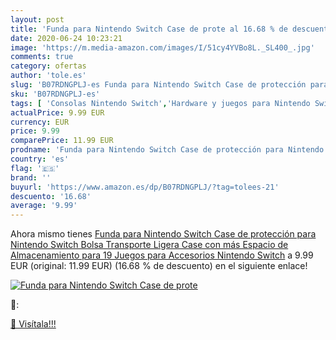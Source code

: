```yaml
---
layout: post
title: 'Funda para Nintendo Switch Case de prote al 16.68 % de descuento'
date: 2020-06-24 10:23:21
image: 'https://m.media-amazon.com/images/I/51cy4YVBo8L._SL400_.jpg'
comments: true
category: ofertas
author: 'tole.es'
slug: 'B07RDNGPLJ-es Funda para Nintendo Switch Case de protección para...'
sku: 'B07RDNGPLJ-es'
tags: [ 'Consolas Nintendo Switch','Hardware y juegos para Nintendo Switch','Hogar y cocina','Muebles de TV y multimedia','Muebles de hogar','Sillas Gaming','Videojuegos','nintendo', ]
actualPrice: 9.99 EUR
currency: EUR
price: 9.99
comparePrice: 11.99 EUR
prodname: 'Funda para Nintendo Switch Case de protección para Nintendo Switch  Bolsa Transporte Ligera Case con más Espacio de Almacenamiento para 19 Juegos para Accesorios Nintendo Switch'
country: 'es'
flag: '🇪🇸'
brand: ''
buyurl: 'https://www.amazon.es/dp/B07RDNGPLJ/?tag=tolees-21'
descuento: '16.68'
average: '9.99'
---
```


Ahora mismo tienes [Funda para Nintendo Switch Case de protección para Nintendo Switch  Bolsa Transporte Ligera Case con más Espacio de Almacenamiento para 19 Juegos para Accesorios Nintendo Switch](https://www.amazon.es/dp/B07RDNGPLJ/?tag=tolees-21) a 9.99 EUR (original: 11.99 EUR) (16.68 %  de descuento) en el siguiente enlace!

[![Funda para Nintendo Switch Case de prote](https://m.media-amazon.com/images/I/51cy4YVBo8L._SL400_.jpg)](https://www.amazon.es/dp/B07RDNGPLJ/?tag=tolees-21)

🔎:


[🛒 Visítala!!!](https://www.amazon.es/dp/B07RDNGPLJ/?tag=tolees-21)

